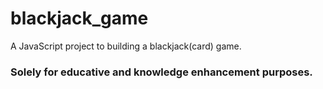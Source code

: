 # blackjack_game
A JavaScript project to building a blackjack(card) game.
### Solely for educative and knowledge enhancement purposes.
